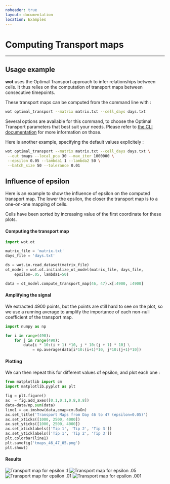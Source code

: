 ```yaml
---
noheader: true
layout: documentation
location: Examples
---
```


# Computing Transport maps
--------------------------

## Usage example ##

**wot** uses the Optimal Transport approach to infer relationships between cells.
It thus relies on the computation of transport maps between consecutive timepoints.

These transport maps can be computed from the command line with :

```sh
wot optimal_transport --matrix matrix.txt --cell_days days.txt
```

Several options are available for this command, to choose the Optimal Transport parameters
that best suit your needs. Please refer to [the CLI documentation]({{site.baseurl}}/cli_documentation#transport-maps)
for more information on those.

Here is another example, specifying the default values explicitely :

```sh
wot optimal_transport --matrix matrix.txt --cell_days days.txt \
 --out tmaps --local_pca 30 --max_iter 1000000 \
 --epsilon 0.05 --lambda1 1 --lambda2 50 \
 --batch_size 50 --tolerance 0.01
```

## Influence of epsilon ##

Here is an example to show the influence of epsilon on the computed
transport map. The lower the epsilon, the closer the transport map is
to a one-on-one mapping of cells.

Cells have been sorted by increasing value of the first coordinate for these plots.

#### Computing the transport map ####

```python
import wot.ot

matrix_file = 'matrix.txt'
days_file = 'days.txt'

ds = wot.io.read_dataset(matrix_file)
ot_model = wot.ot.initialize_ot_model(matrix_file, days_file,
    epsilon=.05, lambda1=50)

data = ot_model.compute_transport_map(46, 47).x[:4900, :4900]
```

#### Amplifying the signal ####

We extracted 4900 points, but the points are still hard to see on the plot,
so we use a running average to amplify the importance of each non-null
coefficient of the transport map.

```python
import numpy as np

for i in range(490):
    for j in range(490):
        data[i * 10:(i + 1) *10, j * 10:(j + 1) * 10] \
            = np.average(data[i*10:(i+1)*10, j*10:(j+1)*10])
```

#### Plotting ####

We can then repeat this for different values of epsilon, and plot each one :

```python
from matplotlib import cm
import matplotlib.pyplot as plt

fig = plt.figure()
ax  = fig.add_axes([0.1,0.1,0.8,0.8])
data=data/np.sum(data)
line1 = ax.imshow(data,cmap=cm.BuGn)
ax.set_title('Transport Maps from Day 46 to 47 (epsilon=0.05)')
ax.set_xticks([1000, 2500, 4000])
ax.set_yticks([1000, 2500, 4000])
ax.set_xticklabels(['Tip 1', 'Tip 2', 'Tip 3'])
ax.set_yticklabels(['Tip 1', 'Tip 2', 'Tip 3'])
plt.colorbar(line1)
plt.savefig('tmaps_46_47_05.png')
plt.show()
```

#### Results  ####

![Transport map for epsilon .1  ]({{site.baseurl}}/images/tmaps_46_47_1.png)
![Transport map for epsilon .05 ]({{site.baseurl}}/images/tmaps_46_47_05.png)
![Transport map for epsilon .01 ]({{site.baseurl}}/images/tmaps_46_47_01.png)
![Transport map for epsilon .001]({{site.baseurl}}/images/tmaps_46_47_001.png)
